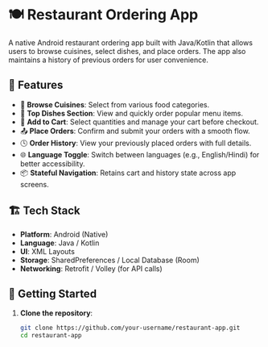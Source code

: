 # 🍽️ Restaurant Ordering App

A native Android restaurant ordering app built with Java/Kotlin that allows users to browse cuisines, select dishes, and place orders. The app also maintains a history of previous orders for user convenience.

## 📱 Features

- 🧾 **Browse Cuisines**: Select from various food categories.
- 🍔 **Top Dishes Section**: View and quickly order popular menu items.
- 🛒 **Add to Cart**: Select quantities and manage your cart before checkout.
- 📤 **Place Orders**: Confirm and submit your orders with a smooth flow.
- 🕓 **Order History**: View your previously placed orders with full details.
- 🌐 **Language Toggle**: Switch between languages (e.g., English/Hindi) for better accessibility.
- 📦 **Stateful Navigation**: Retains cart and history state across app screens.

## 🏗️ Tech Stack

- **Platform**: Android (Native)
- **Language**: Java / Kotlin
- **UI**: XML Layouts
- **Storage**: SharedPreferences / Local Database (Room)
- **Networking**: Retrofit / Volley (for API calls)



## 🚀 Getting Started

1. **Clone the repository**:
   ```bash
   git clone https://github.com/your-username/restaurant-app.git
   cd restaurant-app

